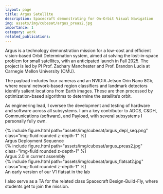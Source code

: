 ```yaml
---
layout: page
title: Argus Satellite
description: Spacecraft demonstrating for On-Orbit Visual Navigation 
img: assets/img/cubesat/argus_preas2.jpg
importance: 1
category: work
related_publications: 
---
```


Argus is a technology demonstration mission for a low-cost and efficient vision-based Orbit Determination system, aimed at solving the lost-in-space problem for small satellites, with an anticipated launch in Fall 2025. The project is led by PI Prof. Zachary Manchester and Prof. Brandon Lucia at Carnegie Mellon University (CMU).

The payload includes four cameras and an NVIDIA Jetson Orin Nano 8Gb, where neural network-based region classifiers and landmark detectors identify salient locations from Earth images. These are then processed by optimization-based algorithms to determine the satellite’s orbit.

As engineering lead, I oversee the development and testing of hardware and software across all subsystems. I am a key contributor to ADCS, C&DH, Communications (software), and Payload, with several subsystems I personally fully own.


<div class="row justify-content-sm-center align-items-center">
    <div class="col-sm-12 mt-3 mt-md-0">
        {% include figure.html path="assets/img/cubesat/argus_depl_seq.png" class="img-fluid rounded z-depth-1" %}
    </div>
</div>
<div class="caption">
    Argus Deployment Sequence
</div>



<div class="row justify-content-sm-center align-items-center">
    <div class="col-sm-8 mt-3 mt-md-0">
        {% include figure.html path="assets/img/cubesat/argus_preas2.jpg" class="img-fluid rounded z-depth-1" %}
    </div>
</div>
<div class="caption">
    Argus 2.0 in current assembly
</div>

<div class="row justify-content-sm-center align-items-center">
    <div class="col-sm-7 mt-3 mt-md-0">
        {% include figure.html path="assets/img/cubesat/argus_flatsat2.jpg" class="img-fluid rounded z-depth-1" %}
    </div>
</div>
<div class="caption">
    An early version of our V1 flatsat in the lab
</div>


I also serve as a TA for the related class Spacecraft Design-Build-Fly, where students get to join the mission.